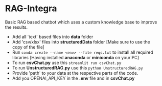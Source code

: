 # RAG-Integra
Basic RAG based chatbot which uses a custom knowledge base to improve the results.

* Add all 'text' based files into **data** folder
* Add 'csv/xlsx' files into **structuredData** folder [Make sure to use the copy of the file]
* Run `conda create --name <env> --file reqs.txt` to install all required libraries [Having installed **anaconda** or **miniconda** on your PC]
* To run **csvChat.py** use this `streamlit run csvChat.py`
* To run **UnstructuredRAG.py** use this `python UnstructuredRAG.py`
* Provide 'path' to your data at the respective parts of the code.
* Add you OPENAI_API_KEY in the **.env** file and in **csvChat.py**
